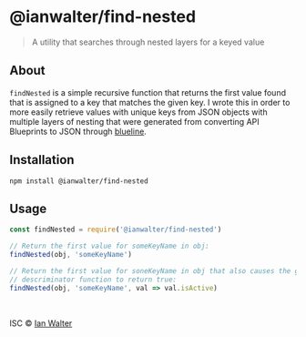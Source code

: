 # @ianwalter/find-nested
> A utility that searches through nested layers for a keyed value

## About

`findNested` is a simple recursive function that returns the first value found that
is assigned to a key that matches the given key. I wrote this in order to
more easily retrieve values with unique keys from JSON objects with multiple
layers of nesting that were generated from converting API Blueprints to JSON
through [blueline](https://github.com/ianwalter/blueline).

## Installation

```console
npm install @ianwalter/find-nested
```

## Usage

```js
const findNested = require('@ianwalter/find-nested')

// Return the first value for someKeyName in obj:
findNested(obj, 'someKeyName')

// Return the first value for soneKeyName in obj that also causes the given
// descriminator function to return true:
findNested(obj, 'someKeyName', val => val.isActive)
```

&nbsp;

ISC &copy; [Ian Walter](http://iankwalter.com)
